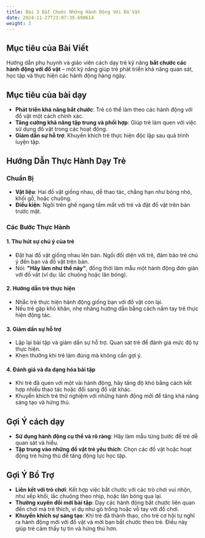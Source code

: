 ```yaml
---
title: Bài 3 Bắt Chước Những Hành Động Với Đồ Vật  
date: 2024-11-27T23:07:39.698614
weight: 3
---
```


## Mục tiêu của Bài Viết  

Hướng dẫn phụ huynh và giáo viên cách dạy trẻ kỹ năng **bắt chước các hành động với đồ vật** – một kỹ năng giúp trẻ phát triển khả năng quan sát, học tập và thực hiện các hành động hàng ngày.  

## Mục tiêu của bài dạy  

- **Phát triển khả năng bắt chước**: Trẻ có thể làm theo các hành động với đồ vật một cách chính xác.  
- **Tăng cường khả năng tập trung và phối hợp**: Giúp trẻ làm quen với việc sử dụng đồ vật trong các hoạt động.  
- **Giảm dần sự hỗ trợ**: Khuyến khích trẻ thực hiện độc lập sau quá trình luyện tập.  

## Hướng Dẫn Thực Hành Dạy Trẻ  

### Chuẩn Bị  

- **Vật liệu**: Hai đồ vật giống nhau, dễ thao tác, chẳng hạn như bóng nhỏ, khối gỗ, hoặc chuông.  
- **Điều kiện**: Ngồi trên ghế ngang tầm mắt với trẻ và đặt đồ vật trên bàn trước mặt.  

### Các Bước Thực Hành  

#### 1. Thu hút sự chú ý của trẻ  
- Đặt hai đồ vật giống nhau lên bàn. Ngồi đối diện với trẻ, đảm bảo trẻ chú ý đến bạn và đồ vật trên bàn.  
- Nói: **"Hãy làm như thế này"**, đồng thời làm mẫu một hành động đơn giản với đồ vật (ví dụ: lắc chuông hoặc lăn bóng).  

#### 2. Hướng dẫn trẻ thực hiện  
- Nhắc trẻ thực hiện hành động giống bạn với đồ vật còn lại.  
- Nếu trẻ gặp khó khăn, nhẹ nhàng hướng dẫn bằng cách nắm tay trẻ thực hiện động tác.  

#### 3. Giảm dần sự hỗ trợ  
- Lặp lại bài tập và giảm dần sự hỗ trợ. Quan sát trẻ để đánh giá mức độ tự thực hiện.  
- Khen thưởng khi trẻ làm đúng mà không cần gợi ý.  

#### 4. Đánh giá và đa dạng hóa bài tập  
- Khi trẻ đã quen với một vài hành động, hãy tăng độ khó bằng cách kết hợp nhiều thao tác hoặc đổi sang đồ vật khác.  
- Khuyến khích trẻ thử nghiệm với những hành động mới để tăng khả năng sáng tạo và hứng thú.  

## Gợi Ý cách dạy  

- **Sử dụng hành động cụ thể và rõ ràng**: Hãy làm mẫu từng bước để trẻ dễ quan sát và hiểu.  
- **Tập trung vào những đồ vật trẻ yêu thích**: Chọn các đồ vật hoặc hoạt động trẻ hứng thú để tăng động lực học tập.  

## Gợi Ý Bổ Trợ  

- **Liên kết với trò chơi**: Kết hợp việc bắt chước với các trò chơi vui nhộn, như xếp khối, lắc chuông theo nhịp, hoặc lăn bóng qua lại.  
- **Thường xuyên đổi mới bài tập**: Dạy các hành động bắt chước liên quan đến chơi mà trẻ thích, ví dụ như gõ trống hoặc vỗ tay với đồ chơi.  
- **Khuyến khích sự sáng tạo**: Khi trẻ đã thành thạo, cho trẻ cơ hội tự nghĩ ra hành động mới với đồ vật và mời bạn bắt chước theo trẻ. Điều này giúp trẻ cảm thấy tự tin và hứng thú hơn.  





